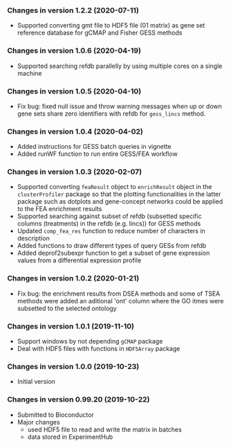 ### Changes in version 1.2.2 (2020-07-11)
+ Supported converting gmt file to HDF5 file (01 matrix) as gene set reference 
database for gCMAP and Fisher GESS methods

### Changes in version 1.0.6 (2020-04-19)
+ Supported searching refdb parallelly by using multiple cores on a single machine

### Changes in version 1.0.5 (2020-04-10)
+ Fix bug: fixed null issue and throw warning messages when up or down gene 
sets share zero identifiers with refdb for `gess_lincs` method. 

### Changes in version 1.0.4 (2020-04-02)
+ Added instructions for GESS batch queries in vignette
+ Added runWF function to run entire GESS/FEA workflow

### Changes in version 1.0.3 (2020-02-07)
+ Supported converting `feaResult` object to `enrichResult` object in the
`clusterProfiler` package so that the plotting functionalities in the latter 
package such as dotplots and gene-concept networks could be applied to the
FEA enrichment results
+ Supported searching against subset of refdb (subsetted specific columns 
(treatments) in the refdb (e.g. lincs)) for GESS methods
+ Updated `comp_fea_res` function to reduce number of characters in description
+ Added functions to draw different types of query GESs from refdb
+ Added deprof2subexpr function to get a subset of gene expression values from 
a differential expression profile

### Changes in version 1.0.2 (2020-01-21)
+ Fix bug: the enrichment results from DSEA methods and some of TSEA methods
were added an aditional 'ont' column where the GO itmes were subsetted to the 
selected ontology

### Changes in version 1.0.1 (2019-11-10)
+ Support windows by not depending `gCMAP` package
+ Deal with HDF5 files with functions in `HDF5Array` package

### Changes in version 1.0.0 (2019-10-23)
+ Initial version 

### Changes in version 0.99.20 (2019-10-22)
+ Submitted to Bioconductor
+ Major changes
  - used HDF5 file to read and write the matrix in batches
  - data stored in ExperimentHub
